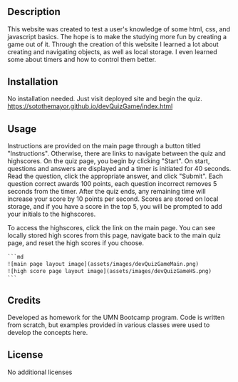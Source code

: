 # <devQuizGame>

## Description

This website was created to test a user's knowledge of some html, css, and javascript basics.  The hope is to make the studying more fun by creating a game out of it.  Through the creation of this website I learned a lot about creating and navigating objects, as well as local storage.  I even learned some about timers and how to control them better.


## Installation

No installation needed.  Just visit deployed site and begin the quiz.
https://sotothemayor.github.io/devQuizGame/index.html

## Usage

Instructions are provided on the main page through a button titled "Instructions".  Otherwise, there are links to navigate between the quiz and highscores.  On the quiz page, you begin by clicking "Start".  On start, questions and answers are displayed and a timer is initiated for 40 seconds.  Read the question, click the appropriate answer, and click "Submit".  Each question correct awards 100 points, each question incorrect removes 5 seconds from the timer.  After the quiz ends, any remaining time will increase your score by 10 points per second.  Scores are stored on local storage, and if you have a score in the top 5, you will be prompted to add your initials to the highscores.

To access the highscores, click the link on the main page.  You can see locally stored high scores from this page, navigate back to the main quiz page, and reset the high scores if you choose.

    ```md
    ![main page layout image](assets/images/devQuizGameMain.png)
    ![high score page layout image](assets/images/devQuizGameHS.png)
    ```

## Credits

Developed as homework for the UMN Bootcamp program.  Code is written from scratch, but examples provided in various classes were used to develop the concepts here.

## License

No additional licenses